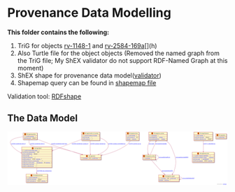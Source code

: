 # Provenance Data Modelling 

**This folder contains the following:**
<ol>
    <li> TriG for objects <a href="https://hdl.handle.net/20.500.11840/686332">rv-1148-1<a> and <a href="ttps://hdl.handle.net/20.500.11840/829286">rv-2584-169a<a>[](h) 
    <li> Also Turtle file for the object objects (Removed the named graph from the TriG file; My ShEX validator do not support RDF-Named Graph at this moment)
    <li> ShEX shape for provenance data model(<a href="validator.shex">validator<a>)
    <li> Shapemap query can be found in <a href="shapemap_query.txt">shapemap file<a>
</ol>

Validation tool: <a href="https://rdfshape.weso.es/shexValidate ">RDFshape<a>

## The Data Model

![Data Model Diagram](resource/visualization.svg)


